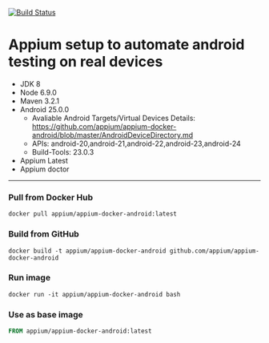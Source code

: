 [![Build Status](https://travis-ci.org/appium/appium-docker-android.svg?branch=master)](https://travis-ci.org/appium/appium-docker-android)

# Appium setup to automate android testing on real devices

- JDK 8
- Node 6.9.0
- Maven 3.2.1
- Android 25.0.0
    + Avaliable Android Targets/Virtual Devices Details: https://github.com/appium/appium-docker-android/blob/master/AndroidDeviceDirectory.md
    + APIs: android-20,android-21,android-22,android-23,android-24
    + Build-Tools: 23.0.3
- Appium Latest
- Appium doctor

----
### Pull from Docker Hub
```
docker pull appium/appium-docker-android:latest
```

### Build from GitHub
```
docker build -t appium/appium-docker-android github.com/appium/appium-docker-android
```

### Run image
```
docker run -it appium/appium-docker-android bash
```

### Use as base image
```Dockerfile
FROM appium/appium-docker-android:latest
```
